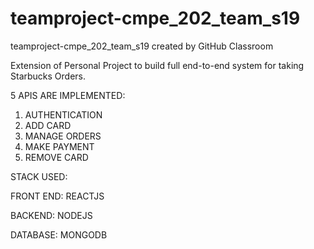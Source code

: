 # teamproject-cmpe_202_team_s19
teamproject-cmpe_202_team_s19 created by GitHub Classroom

Extension of Personal Project to build full end-to-end system for taking Starbucks Orders. 


5 APIS ARE IMPLEMENTED:

1. AUTHENTICATION
2. ADD CARD
3. MANAGE ORDERS
4. MAKE PAYMENT
5. REMOVE CARD


 STACK USED:

FRONT END: REACTJS

BACKEND: NODEJS

DATABASE: MONGODB
